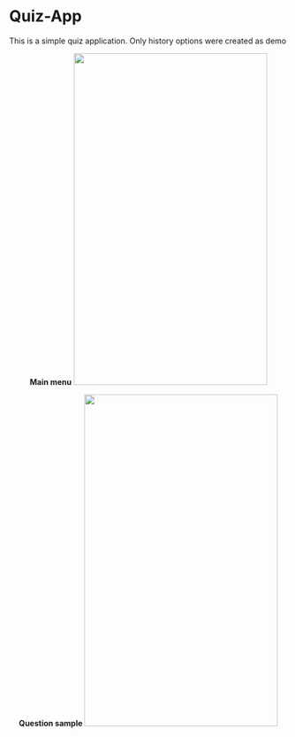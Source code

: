 # Quiz-App
This is a simple quiz application.
Only history options were created as demo

<p align= "center">
  <b>Main menu</b>
  <img src="https://user-images.githubusercontent.com/117646017/201483984-dfeb7814-3f43-4734-8776-fb574f34ae89.jpg" width="350" height="600"/>
</p>

<p align= "center">
  <b>Question sample</b>
  <img src="https://user-images.githubusercontent.com/117646017/201483955-f79afd9a-4fed-4c9f-ae4d-e4ec26a5b3c8.jpg" width="350" height="600"/>
</p>

